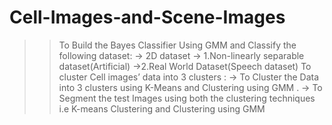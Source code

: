 # Cell-Images-and-Scene-Images
>> To Build the Bayes Classifier Using GMM and Classify the following dataset:
      -> 2D dataset 
       -> 1.Non-linearly separable dataset(Artificial)
     ->2.Real World Dataset(Speech dataset)
>> To cluster  Cell images’ data into 3 clusters :
     -> To Cluster the Data into 3 clusters using K-Means and Clustering using GMM .
     -> To Segment the test Images using  both the clustering techniques i.e K-means Clustering  and Clustering using GMM        
          

